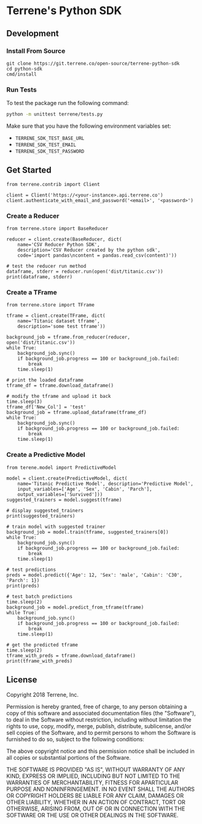# Terrene's Python SDK


## Development

### Install From Source

```
git clone https://git.terrene.co/open-source/terrene-python-sdk
cd python-sdk
cmd/install
```

### Run Tests

To test the package run the following command:

```bash
python -m unittest terrene/tests.py
```

Make sure that you have the following environment variables set:

- `TERRENE_SDK_TEST_BASE_URL`
- `TERRENE_SDK_TEST_EMAIL`
- `TERRENE_SDK_TEST_PASSWORD`


## Get Started

```python3
from terrene.contrib import Client

client = Client('https://<your-instance>.api.terrene.co')
client.authenticate_with_email_and_password('<email>', '<password>')
```

### Create a Reducer

```python3
from terrene.store import BaseReducer

reducer = client.create(BaseReducer, dict(
    name='CSV Reducer Python SDK',
    description='CSV Reducer created by the python sdk',
    code='import pandas\ncontent = pandas.read_csv(content)'))

# test the reducer run method
dataframe, stderr = reducer.run(open('dist/titanic.csv'))
print(dataframe, stderr)
```

### Create a TFrame

```python3
from terrene.store import TFrame

tframe = client.create(TFrame, dict(
    name='Titanic dataset tframe',
    description='some test tframe'))

background_job = tframe.from_reducer(reducer, open('dist/titanic.csv'))
while True:
    background_job.sync()
    if background_job.progress == 100 or background_job.failed:
        break
    time.sleep(1)

# print the loaded dataframe
tframe_df = tframe.download_dataframe()

# modify the tframe and upload it back
time.sleep(3)
tframe_df['New_Col'] = 'test'
background_job = tframe.upload_dataframe(tframe_df)
while True:
    background_job.sync()
    if background_job.progress == 100 or background_job.failed:
        break
    time.sleep(1)

```

### Create a Predictive Model

```python3
from terene.model import PredictiveModel

model = client.create(PredictiveModel, dict(
    name='Titanic Predictive Model', description='Predictive Model',
    input_variables=['Age', 'Sex', 'Cabin', 'Parch'],
    output_variables=['Survived']))
suggested_trainers = model.suggest(tframe)

# display suggested_trainers
print(suggested_trainers)
```

```python3
# train model with suggested trainer
background_job = model.train(tframe, suggested_trainers[0])
while True:
    background_job.sync()
    if background_job.progress == 100 or background_job.failed:
        break
    time.sleep(1)
```

```python3
# test predictions
preds = model.predict({'Age': 12, 'Sex': 'male', 'Cabin': 'C30', 'Parch': 1})
print(preds)

# test batch predictions
time.sleep(2)
background_job = model.predict_from_tframe(tframe)
while True:
    background_job.sync()
    if background_job.progress == 100 or background_job.failed:
        break
    time.sleep(1)

# get the predicted tframe
time.sleep(2)
tframe_with_preds = tframe.download_dataframe()
print(tframe_with_preds)
```

## License

Copyright 2018 Terrene, Inc.

Permission is hereby granted, free of charge, to any person
obtaining a copy of this software and associated documentation
files (the "Software"), to deal in the Software without restriction,
including without limitation the rights to use, copy, modify,
merge, publish, distribute, sublicense, and/or sell copies of
the Software, and to permit persons to whom the Software is
furnished to do so, subject to the following conditions:

The above copyright notice and this permission notice shall be
included in all copies or substantial portions of the Software.

THE SOFTWARE IS PROVIDED "AS IS", WITHOUT WARRANTY OF ANY KIND, EXPRESS OR IMPLIED,
INCLUDING BUT NOT LIMITED TO THE WARRANTIES OF MERCHANTABILITY, FITNESS FOR
APARTICULAR PURPOSE AND NONINFRINGEMENT. IN NO EVENT SHALL THE AUTHORS
OR COPYRIGHT HOLDERS BE LIABLE FOR ANY CLAIM, DAMAGES OR OTHER LIABILITY,
WHETHER IN AN ACTION OF CONTRACT, TORT OR OTHERWISE, ARISING FROM,
OUT OF OR IN CONNECTION WITH THE SOFTWARE OR THE USE OR OTHER DEALINGS IN THE SOFTWARE.
